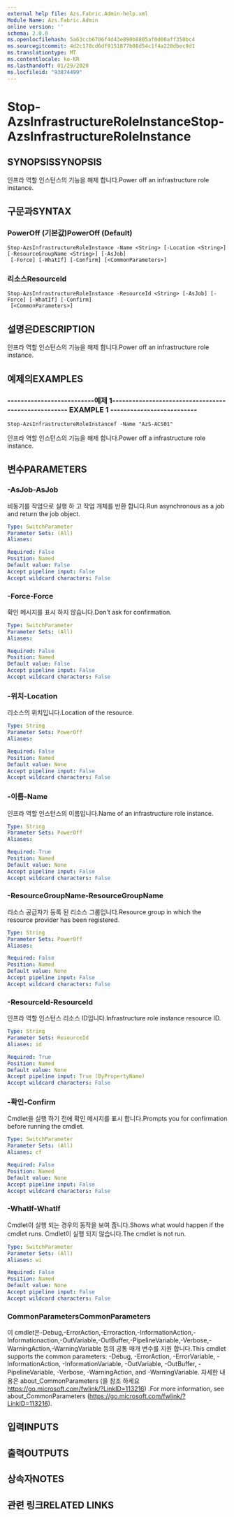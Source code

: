 ```yaml
---
external help file: Azs.Fabric.Admin-help.xml
Module Name: Azs.Fabric.Admin
online version: ''
schema: 2.0.0
ms.openlocfilehash: 5a63ccb6706f4d43e890b8805af0d00aff350bc4
ms.sourcegitcommit: 4d2c178cd6df9151877b08d54c1f4a228dbec9d1
ms.translationtype: MT
ms.contentlocale: ko-KR
ms.lasthandoff: 01/29/2020
ms.locfileid: "93874499"
---
```

# <span data-ttu-id="27592-101">Stop-AzsInfrastructureRoleInstance</span><span class="sxs-lookup"><span data-stu-id="27592-101">Stop-AzsInfrastructureRoleInstance</span></span>

## <span data-ttu-id="27592-102">SYNOPSIS</span><span class="sxs-lookup"><span data-stu-id="27592-102">SYNOPSIS</span></span>
<span data-ttu-id="27592-103">인프라 역할 인스턴스의 기능을 해제 합니다.</span><span class="sxs-lookup"><span data-stu-id="27592-103">Power off an infrastructure role instance.</span></span>

## <span data-ttu-id="27592-104">구문과</span><span class="sxs-lookup"><span data-stu-id="27592-104">SYNTAX</span></span>

### <span data-ttu-id="27592-105">PowerOff (기본값)</span><span class="sxs-lookup"><span data-stu-id="27592-105">PowerOff (Default)</span></span>
```
Stop-AzsInfrastructureRoleInstance -Name <String> [-Location <String>] [-ResourceGroupName <String>] [-AsJob]
 [-Force] [-WhatIf] [-Confirm] [<CommonParameters>]
```

### <span data-ttu-id="27592-106">리소스</span><span class="sxs-lookup"><span data-stu-id="27592-106">ResourceId</span></span>
```
Stop-AzsInfrastructureRoleInstance -ResourceId <String> [-AsJob] [-Force] [-WhatIf] [-Confirm]
 [<CommonParameters>]
```

## <span data-ttu-id="27592-107">설명은</span><span class="sxs-lookup"><span data-stu-id="27592-107">DESCRIPTION</span></span>
<span data-ttu-id="27592-108">인프라 역할 인스턴스의 기능을 해제 합니다.</span><span class="sxs-lookup"><span data-stu-id="27592-108">Power off an infrastructure role instance.</span></span>

## <span data-ttu-id="27592-109">예제의</span><span class="sxs-lookup"><span data-stu-id="27592-109">EXAMPLES</span></span>

### <span data-ttu-id="27592-110">--------------------------예제 1--------------------------</span><span class="sxs-lookup"><span data-stu-id="27592-110">-------------------------- EXAMPLE 1 --------------------------</span></span>
```
Stop-AzsInfrastructureRoleInstancef -Name "AzS-ACS01"
```

<span data-ttu-id="27592-111">인프라 역할 인스턴스의 기능을 해제 합니다.</span><span class="sxs-lookup"><span data-stu-id="27592-111">Power off a infrastructure role instance.</span></span>

## <span data-ttu-id="27592-112">변수</span><span class="sxs-lookup"><span data-stu-id="27592-112">PARAMETERS</span></span>

### <span data-ttu-id="27592-113">-AsJob</span><span class="sxs-lookup"><span data-stu-id="27592-113">-AsJob</span></span>
<span data-ttu-id="27592-114">비동기를 작업으로 실행 하 고 작업 개체를 반환 합니다.</span><span class="sxs-lookup"><span data-stu-id="27592-114">Run asynchronous as a job and return the job object.</span></span>

```yaml
Type: SwitchParameter
Parameter Sets: (All)
Aliases: 

Required: False
Position: Named
Default value: False
Accept pipeline input: False
Accept wildcard characters: False
```

### <span data-ttu-id="27592-115">-Force</span><span class="sxs-lookup"><span data-stu-id="27592-115">-Force</span></span>
<span data-ttu-id="27592-116">확인 메시지를 표시 하지 않습니다.</span><span class="sxs-lookup"><span data-stu-id="27592-116">Don't ask for confirmation.</span></span>

```yaml
Type: SwitchParameter
Parameter Sets: (All)
Aliases: 

Required: False
Position: Named
Default value: False
Accept pipeline input: False
Accept wildcard characters: False
```

### <span data-ttu-id="27592-117">-위치</span><span class="sxs-lookup"><span data-stu-id="27592-117">-Location</span></span>
<span data-ttu-id="27592-118">리소스의 위치입니다.</span><span class="sxs-lookup"><span data-stu-id="27592-118">Location of the resource.</span></span>

```yaml
Type: String
Parameter Sets: PowerOff
Aliases: 

Required: False
Position: Named
Default value: None
Accept pipeline input: False
Accept wildcard characters: False
```

### <span data-ttu-id="27592-119">-이름</span><span class="sxs-lookup"><span data-stu-id="27592-119">-Name</span></span>
<span data-ttu-id="27592-120">인프라 역할 인스턴스의 이름입니다.</span><span class="sxs-lookup"><span data-stu-id="27592-120">Name of an infrastructure role instance.</span></span>

```yaml
Type: String
Parameter Sets: PowerOff
Aliases: 

Required: True
Position: Named
Default value: None
Accept pipeline input: False
Accept wildcard characters: False
```

### <span data-ttu-id="27592-121">-ResourceGroupName</span><span class="sxs-lookup"><span data-stu-id="27592-121">-ResourceGroupName</span></span>
<span data-ttu-id="27592-122">리소스 공급자가 등록 된 리소스 그룹입니다.</span><span class="sxs-lookup"><span data-stu-id="27592-122">Resource group in which the resource provider has been registered.</span></span>

```yaml
Type: String
Parameter Sets: PowerOff
Aliases: 

Required: False
Position: Named
Default value: None
Accept pipeline input: False
Accept wildcard characters: False
```

### <span data-ttu-id="27592-123">-ResourceId</span><span class="sxs-lookup"><span data-stu-id="27592-123">-ResourceId</span></span>
<span data-ttu-id="27592-124">인프라 역할 인스턴스 리소스 ID입니다.</span><span class="sxs-lookup"><span data-stu-id="27592-124">Infrastructure role instance resource ID.</span></span>

```yaml
Type: String
Parameter Sets: ResourceId
Aliases: id

Required: True
Position: Named
Default value: None
Accept pipeline input: True (ByPropertyName)
Accept wildcard characters: False
```

### <span data-ttu-id="27592-125">-확인</span><span class="sxs-lookup"><span data-stu-id="27592-125">-Confirm</span></span>
<span data-ttu-id="27592-126">Cmdlet을 실행 하기 전에 확인 메시지를 표시 합니다.</span><span class="sxs-lookup"><span data-stu-id="27592-126">Prompts you for confirmation before running the cmdlet.</span></span>

```yaml
Type: SwitchParameter
Parameter Sets: (All)
Aliases: cf

Required: False
Position: Named
Default value: None
Accept pipeline input: False
Accept wildcard characters: False
```

### <span data-ttu-id="27592-127">-WhatIf</span><span class="sxs-lookup"><span data-stu-id="27592-127">-WhatIf</span></span>
<span data-ttu-id="27592-128">Cmdlet이 실행 되는 경우의 동작을 보여 줍니다.</span><span class="sxs-lookup"><span data-stu-id="27592-128">Shows what would happen if the cmdlet runs.</span></span>
<span data-ttu-id="27592-129">Cmdlet이 실행 되지 않습니다.</span><span class="sxs-lookup"><span data-stu-id="27592-129">The cmdlet is not run.</span></span>

```yaml
Type: SwitchParameter
Parameter Sets: (All)
Aliases: wi

Required: False
Position: Named
Default value: None
Accept pipeline input: False
Accept wildcard characters: False
```

### <span data-ttu-id="27592-130">CommonParameters</span><span class="sxs-lookup"><span data-stu-id="27592-130">CommonParameters</span></span>
<span data-ttu-id="27592-131">이 cmdlet은-Debug,-ErrorAction,-Erroraction,-InformationAction,-Informationaction,-OutVariable,-OutBuffer,-PipelineVariable,-Verbose,-WarningAction,-WarningVariable 등의 공통 매개 변수를 지원 합니다.</span><span class="sxs-lookup"><span data-stu-id="27592-131">This cmdlet supports the common parameters: -Debug, -ErrorAction, -ErrorVariable, -InformationAction, -InformationVariable, -OutVariable, -OutBuffer, -PipelineVariable, -Verbose, -WarningAction, and -WarningVariable.</span></span> <span data-ttu-id="27592-132">자세한 내용은 about_CommonParameters (을 참조 하세요 https://go.microsoft.com/fwlink/?LinkID=113216) .</span><span class="sxs-lookup"><span data-stu-id="27592-132">For more information, see about_CommonParameters (https://go.microsoft.com/fwlink/?LinkID=113216).</span></span>

## <span data-ttu-id="27592-133">입력</span><span class="sxs-lookup"><span data-stu-id="27592-133">INPUTS</span></span>

## <span data-ttu-id="27592-134">출력</span><span class="sxs-lookup"><span data-stu-id="27592-134">OUTPUTS</span></span>

## <span data-ttu-id="27592-135">상속자</span><span class="sxs-lookup"><span data-stu-id="27592-135">NOTES</span></span>

## <span data-ttu-id="27592-136">관련 링크</span><span class="sxs-lookup"><span data-stu-id="27592-136">RELATED LINKS</span></span>

